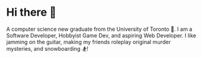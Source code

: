 # Hi there 👋

A computer science new graduate from the University of Toronto 🍁. I am a Software Developer, Hobbyist Game Dev, and aspiring Web Developer. I like jamming on the guitar, making my friends roleplay original murder mysteries, and snowboarding 🏂!

<!--
**rararani/rararani** is a ✨ _special_ ✨ repository because its `README.md` (this file) appears on your GitHub profile.

Here are some ideas to get you started:

- 🔭 I’m currently working on ...
- 🌱 I’m currently learning ...
- 👯 I’m looking to collaborate on ...
- 🤔 I’m looking for help with ...
- 💬 Ask me about ...
- 📫 How to reach me: ...
- 😄 Pronouns: ...
- ⚡ Fun fact: ...
-->
